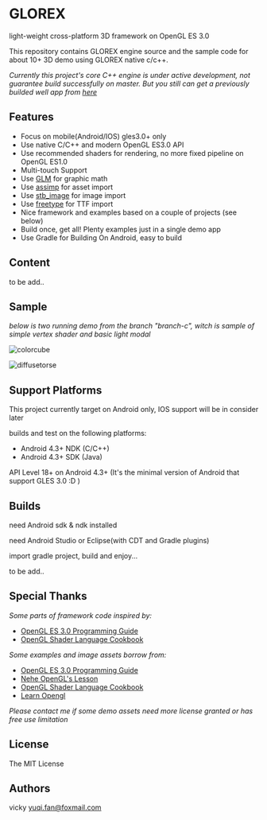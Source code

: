 GLOREX
===================================================

light-weight cross-platform 3D framework on OpenGL ES 3.0

This repository contains GLOREX engine source and the sample code for about 10+ 3D demo using GLOREX native c/c++.

*Currently this project's core C++ engine is under active development, not guarantee build successfully on 
master. But you still can get a previously builded well app from [here](http://www.github.com)*

## Features ##
* Focus on mobile(Android/IOS) gles3.0+ only
* Use native C/C++ and modern OpenGL ES3.0 API
* Use recommended shaders for rendering, no more fixed pipeline on OpenGL ES1.0
* Multi-touch Support
* Use [GLM](http://glm.g-truc.net/0.9.6/index.html) for graphic math
* Use [assimp](https://github.com/assimp/assimp) for asset import
* Use [stb_image](https://github.com/nothings/stb) for image import
* Use [freetype](http://www.freetype.org/) for TTF import
* Nice framework and examples based on a couple of projects (see below)
* Build once, get all! Plenty examples just in a single demo app
* Use Gradle for Building On Android, easy to build

## Content ##
to be add..

## Sample ##

*below is two running demo from the branch "branch-c", witch is sample of simple vertex shader and basic light modal*

 ![colorcube](https://raw.githubusercontent.com/qige023/OpenGL-ES3-Programming-On-Android/master/docs/colorcube.gif)
 
 ![diffusetorse](https://raw.githubusercontent.com/qige023/OpenGL-ES3-Programming-On-Android/master/docs/diffusetorse.gif)

## Support Platforms ##
This project currently target on Android only, IOS support will be in consider later

builds and test on the following platforms:

* Android 4.3+ NDK (C/C++)
* Android 4.3+ SDK (Java)

API Level 18+ on Android 4.3+ (It's the minimal version of Android that support GLES 3.0 :D )

## Builds ##
need Android sdk & ndk installed

need Android Studio or Eclipse(with CDT and Gradle plugins) 

import gradle project, build and enjoy...

to be add..

## Special Thanks ##
*Some parts of framework code inspired by:*

* [OpenGL ES 3.0 Programming Guide](http://www.opengles-book.com)
* [OpenGL Shader Language Cookbook](https://github.com/daw42/glslcookbook)

*Some examples and image assets borrow from:*

* [OpenGL ES 3.0 Programming Guide](http://www.opengles-book.com)
* [Nehe OpenGL's Lesson](http://nehe.gamedev.net/)
* [OpenGL Shader Language Cookbook](https://github.com/daw42/glslcookbook)
* [Learn Opengl](http://www.learnopengl.com/)

*Please contact me if some demo assets need more license granted or has free use limitation*

## License ##
The MIT License

## Authors ##
vicky yuqi.fan@foxmail.com

